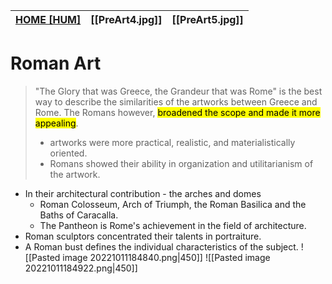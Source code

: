 | **[HOME [HUM]](HUM101#^HUMART4)** | **[[PreArt4.jpg]]** | **[[PreArt5.jpg]]** | 
| --------------------------------- | ------------------- | ------------------- |

# Roman Art
> "The Glory that was Greece, the Grandeur that was Rome" is the best way to describe the similarities of the artworks between Greece and Rome.
> The Romans however, <mark class="hltr-lightblue">broadened the scope and made it more appealing</mark>.
> - artworks were more practical, realistic, and materialistically oriented.
> - Romans showed their ability in organization and utilitarianism of the artwork.

- In their architectural contribution - the arches and domes
	- Roman Colosseum, Arch of Triumph, the Roman Basilica and the Baths of Caracalla.
	- The Pantheon is Rome's achievement in the field of architecture.
- Roman sculptors concentrated their talents in portraiture.
- A Roman bust defines the individual characteristics of the subject.
![[Pasted image 20221011184840.png|450]]
![[Pasted image 20221011184922.png|450]]